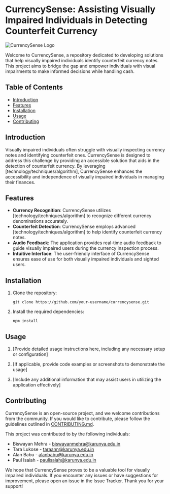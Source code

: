 # CurrencySense: Assisting Visually Impaired Individuals in Detecting Counterfeit Currency

![CurrencySense Logo](./images/currencysense-logo.png)

Welcome to CurrencySense, a repository dedicated to developing solutions that help visually impaired individuals identify counterfeit currency notes. This project aims to bridge the gap and empower individuals with visual impairments to make informed decisions while handling cash.

## Table of Contents
- [Introduction](#introduction)
- [Features](#features)
- [Installation](#installation)
- [Usage](#usage)
- [Contributing](#contributing)

## Introduction

Visually impaired individuals often struggle with visually inspecting currency notes and identifying counterfeit ones. CurrencySense is designed to address this challenge by providing an accessible solution that aids in the detection of counterfeit currency. By leveraging [technology/techniques/algorithm], CurrencySense enhances the accessibility and independence of visually impaired individuals in managing their finances.

## Features

- **Currency Recognition**: CurrencySense utilizes [technology/techniques/algorithm] to recognize different currency denominations accurately.
- **Counterfeit Detection**: CurrencySense employs advanced [technology/techniques/algorithm] to help identify counterfeit currency notes.
- **Audio Feedback**: The application provides real-time audio feedback to guide visually impaired users during the currency inspection process.
- **Intuitive Interface**: The user-friendly interface of CurrencySense ensures ease of use for both visually impaired individuals and sighted users.

## Installation

1. Clone the repository:

   ```shell
   git clone https://github.com/your-username/currencysense.git

2. Install the required dependencies:

   ```shell
   npm install

## Usage

1. [Provide detailed usage instructions here, including any necessary setup or configuration]

2. [If applicable, provide code examples or screenshots to demonstrate the usage]

3. [Include any additional information that may assist users in utilizing the application effectively]


## Contributing

CurrencySense is an open-source project, and we welcome contributions from the community. If you would like to contribute, please follow the guidelines outlined in [CONTRIBUTING.md](./CONTRIBUTING.md).

This project was contributed to by the following individuals:

- Biswayan Mehra - [biswayanmehra@karunya.edu.in](mailto:biswayanmehra@karunya.edu.in)
- Tara Lukose - [taraann@karunya.edu.in](mailto:taraann@karunya.edu.in)
- Alan Babu - [alanbabu@karunya.edu.in](mailto:alanbabu@karunya.edu.in)
- Paul Isaiah - [paulisaiah@karunya.edu.in](mailto:paulisaiah@karunya.edu.in)

We hope that CurrencySense proves to be a valuable tool for visually impaired individuals. If you encounter any issues or have suggestions for improvement, please open an issue in the Issue Tracker. Thank you for your support!
